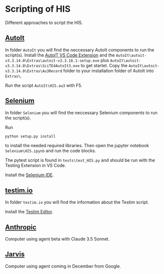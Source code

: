 # Scripting of HIS

Different approaches to script the HIS.

## [AutoIt](https://www.autoitscript.com/site/autoit/)

In folder `AutoIt` you will find the neccessary AutoIt components to run the script(s). Install the [AutoIT VS Code Extension](https://marketplace.visualstudio.com/items?itemName=Damien.autoit) and the `AutoIt\autoit-v3.3.14.0\Extras\autoit-v3.3.16.1-setup.exe` plus `AutoIt\autoit-v3.3.14.0\Extras\SciTE4AutoIt3.exe` to get startet. Copy the `AutoIt\autoit-v3.3.14.0\Extras\Au3Record` folder to your installation folder of AutoIt into `Extras\`.

Run the script `AutoIt\HIS.au3` with F5.

## [Selenium](https://www.selenium.dev/)

In folder `Selenium` you will find the neccessary Selenium components to run the script(s).

Run

```bash
python setup.py install
```

to install the needed required libraries. Then open the jupyter notebook `Selenium\HIS.ipynb` and run the code blocks.

The pytest script is found in `tests\test_HIS.py` and should be run with the Testing Extension in VS Code.

Install the [Selenium IDE](https://chromewebstore.google.com/detail/selenium-ide/mooikfkahbdckldjjndioackbalphokd?pli=1).

## [testim.io](https://app.testim.io/#/project/fzkzpGlrRy38Frr2AbfS/branch/master/test/gNNDue1dN7gv4LFg?result-id=sGtMh88gII0vT4vO)

In folder `testim.io` you will find the information about the Testim script.

Install the [Testim Editor](https://chromewebstore.google.com/detail/testim-editor/pebeiooilphfmbohdbhbomomkkoghoia).

## [Anthropic](https://www.anthropic.com/news/3-5-models-and-computer-use)

Computer using agent beta with Claude 3.5 Sonnet.

## [Jarvis](https://www.theinformation.com/articles/google-preps-ai-that-takes-over-computers)

Computer using agent coming in December from Google.